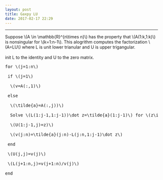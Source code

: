 ```yaml
---
layout: post
title: Gaxpy LU
date: 2017-02-17 22:29
---
```


----------------
<div>
Suppose \(A \in \mathbb{R}^{n\times n}\) has the property that \(A(1:k,1:k)\) is nonsingular for \(k=1:n-1\). This alogrithm computes the factorization \(A=LU\) where L is unit lower trianular and U is upper trigangular.<br/>

<br>
init L to the identity and U to the zero matrix.<br/>
<pre>
for \(j=1:n\)<br/>
&emsp;if \(j=1\)<br/>
&emsp;&emsp;\(v=A(:,1)\)<br/>
&emsp;else<br/>
&emsp;&emsp;\(\tilde{a}=A(:,j))\)<br/>
&emsp;&emsp;Solve \(L(1:j-1,1:j-1))\dot z=\tilde{a}(1:j-1)\) for \(z\in\mathbb{R}^{j-1}\).<br/>
&emsp;&emsp;\(U(1:j-1,j)=z)\)<br/>
&emsp;&emsp;\(v(j:n)=\tilde{a}(j:n)-L(j:n,1:j-1)\dot z\)<br/>
&emsp;end<br/>
&emsp;\(U(j,j)=v(j)\)<br/>
&emsp;\(L(j+1:n,j)=v(j+1:n)/v(j)\)<br/>
end<br/>
</pre>
</div>

